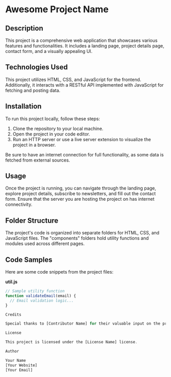 # Awesome Project Name

## Description
This project is a comprehensive web application that showcases various features and functionalities. It includes a landing page, project details page, contact form, and a visually appealing UI.

## Technologies Used
This project utilizes HTML, CSS, and JavaScript for the frontend. Additionally, it interacts with a RESTful API implemented with JavaScript for fetching and posting data.

## Installation
To run this project locally, follow these steps:
1. Clone the repository to your local machine.
2. Open the project in your code editor.
3. Run an HTTP server or use a live server extension to visualize the project in a browser.

Be sure to have an internet connection for full functionality, as some data is fetched from external sources.

## Usage
Once the project is running, you can navigate through the landing page, explore project details, subscribe to newsletters, and fill out the contact form. Ensure that the server you are hosting the project on has internet connectivity.

## Folder Structure
The project's code is organized into separate folders for HTML, CSS, and JavaScript files. The "components" folders hold utility functions and modules used across different pages.

## Code Samples
Here are some code snippets from the project files:

**util.js**
```javascript
// Sample utility function
function validateEmail(email) {
  // Email validation logic...
}

Credits

Special thanks to [Contributor Name] for their valuable input on the project. Additionally, the project utilizes a JSON server hosted on [server hosting platform].

License

This project is licensed under the [License Name] license.

Author

Your Name
[Your Website]
[Your Email]